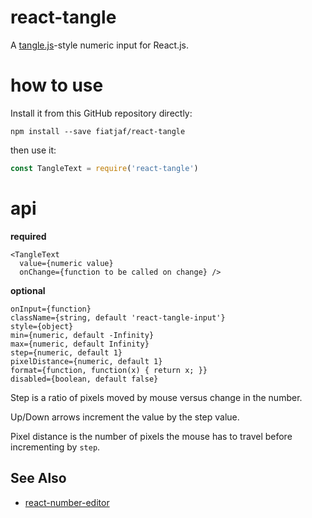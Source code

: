 # react-tangle

A [tangle.js](http://worrydream.com/Tangle/)-style numeric input for React.js.


# how to use

Install it from this GitHub repository directly:

```
npm install --save fiatjaf/react-tangle
```

then use it:

```js
const TangleText = require('react-tangle')
```

# api

**required**

```
<TangleText
  value={numeric value}
  onChange={function to be called on change} />
```

**optional**

```
onInput={function}
className={string, default 'react-tangle-input'}
style={object}
min={numeric, default -Infinity}
max={numeric, default Infinity}
step={numeric, default 1}
pixelDistance={numeric, default 1}
format={function, function(x) { return x; }}
disabled={boolean, default false}
```

Step is a ratio of pixels moved by mouse versus change in the number.

Up/Down arrows increment the value by the step value.

Pixel distance is the number of pixels the mouse has to travel before
incrementing by `step`.

## See Also

* [react-number-editor](https://github.com/tleunen/react-number-editor)
